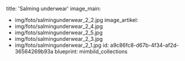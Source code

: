 title: 'Salming underwear'
image_main:
  - img/foto/salmingunderwear_2_2.jpg
image_artikel:
  - img/foto/salmingunderwear_2_4.jpg
  - img/foto/salmingunderwear_2_5.jpg
  - img/foto/salmingunderwear_2_3.jpg
  - img/foto/salmingunderwear_2_1.jpg
id: a9c86fc8-d67b-4f34-af2d-36564269b93a
blueprint: mimbild_collections
